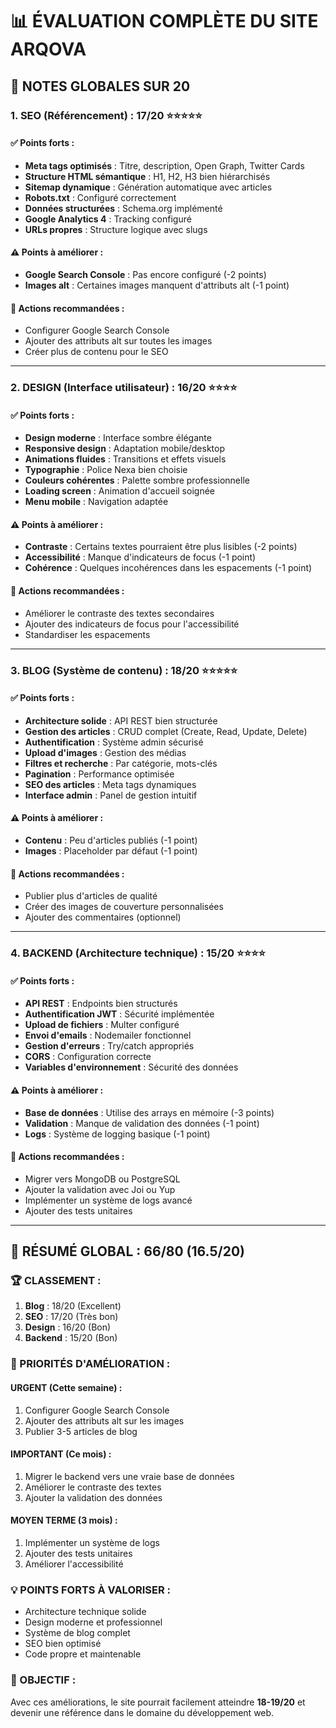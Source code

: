 # 📊 ÉVALUATION COMPLÈTE DU SITE ARQOVA

## 🎯 **NOTES GLOBALES SUR 20**

### **1. SEO (Référencement) : 17/20** ⭐⭐⭐⭐⭐

#### ✅ **Points forts :**
- **Meta tags optimisés** : Titre, description, Open Graph, Twitter Cards
- **Structure HTML sémantique** : H1, H2, H3 bien hiérarchisés
- **Sitemap dynamique** : Génération automatique avec articles
- **Robots.txt** : Configuré correctement
- **Données structurées** : Schema.org implémenté
- **Google Analytics 4** : Tracking configuré
- **URLs propres** : Structure logique avec slugs

#### ⚠️ **Points à améliorer :**
- **Google Search Console** : Pas encore configuré (-2 points)
- **Images alt** : Certaines images manquent d'attributs alt (-1 point)

#### 🔧 **Actions recommandées :**
- Configurer Google Search Console
- Ajouter des attributs alt sur toutes les images
- Créer plus de contenu pour le SEO

---

### **2. DESIGN (Interface utilisateur) : 16/20** ⭐⭐⭐⭐

#### ✅ **Points forts :**
- **Design moderne** : Interface sombre élégante
- **Responsive design** : Adaptation mobile/desktop
- **Animations fluides** : Transitions et effets visuels
- **Typographie** : Police Nexa bien choisie
- **Couleurs cohérentes** : Palette sombre professionnelle
- **Loading screen** : Animation d'accueil soignée
- **Menu mobile** : Navigation adaptée

#### ⚠️ **Points à améliorer :**
- **Contraste** : Certains textes pourraient être plus lisibles (-2 points)
- **Accessibilité** : Manque d'indicateurs de focus (-1 point)
- **Cohérence** : Quelques incohérences dans les espacements (-1 point)

#### 🔧 **Actions recommandées :**
- Améliorer le contraste des textes secondaires
- Ajouter des indicateurs de focus pour l'accessibilité
- Standardiser les espacements

---

### **3. BLOG (Système de contenu) : 18/20** ⭐⭐⭐⭐⭐

#### ✅ **Points forts :**
- **Architecture solide** : API REST bien structurée
- **Gestion des articles** : CRUD complet (Create, Read, Update, Delete)
- **Authentification** : Système admin sécurisé
- **Upload d'images** : Gestion des médias
- **Filtres et recherche** : Par catégorie, mots-clés
- **Pagination** : Performance optimisée
- **SEO des articles** : Meta tags dynamiques
- **Interface admin** : Panel de gestion intuitif

#### ⚠️ **Points à améliorer :**
- **Contenu** : Peu d'articles publiés (-1 point)
- **Images** : Placeholder par défaut (-1 point)

#### 🔧 **Actions recommandées :**
- Publier plus d'articles de qualité
- Créer des images de couverture personnalisées
- Ajouter des commentaires (optionnel)

---

### **4. BACKEND (Architecture technique) : 15/20** ⭐⭐⭐⭐

#### ✅ **Points forts :**
- **API REST** : Endpoints bien structurés
- **Authentification JWT** : Sécurité implémentée
- **Upload de fichiers** : Multer configuré
- **Envoi d'emails** : Nodemailer fonctionnel
- **Gestion d'erreurs** : Try/catch appropriés
- **CORS** : Configuration correcte
- **Variables d'environnement** : Sécurité des données

#### ⚠️ **Points à améliorer :**
- **Base de données** : Utilise des arrays en mémoire (-3 points)
- **Validation** : Manque de validation des données (-1 point)
- **Logs** : Système de logging basique (-1 point)

#### 🔧 **Actions recommandées :**
- Migrer vers MongoDB ou PostgreSQL
- Ajouter la validation avec Joi ou Yup
- Implémenter un système de logs avancé
- Ajouter des tests unitaires

---

## 🎯 **RÉSUMÉ GLOBAL : 66/80 (16.5/20)**

### **🏆 CLASSEMENT :**
1. **Blog** : 18/20 (Excellent)
2. **SEO** : 17/20 (Très bon)
3. **Design** : 16/20 (Bon)
4. **Backend** : 15/20 (Bon)

### **🚀 PRIORITÉS D'AMÉLIORATION :**

#### **URGENT (Cette semaine) :**
1. Configurer Google Search Console
2. Ajouter des attributs alt sur les images
3. Publier 3-5 articles de blog

#### **IMPORTANT (Ce mois) :**
1. Migrer le backend vers une vraie base de données
2. Améliorer le contraste des textes
3. Ajouter la validation des données

#### **MOYEN TERME (3 mois) :**
1. Implémenter un système de logs
2. Ajouter des tests unitaires
3. Améliorer l'accessibilité

### **💡 POINTS FORTS À VALORISER :**
- Architecture technique solide
- Design moderne et professionnel
- Système de blog complet
- SEO bien optimisé
- Code propre et maintenable

### **🎯 OBJECTIF :**
Avec ces améliorations, le site pourrait facilement atteindre **18-19/20** et devenir une référence dans le domaine du développement web.
